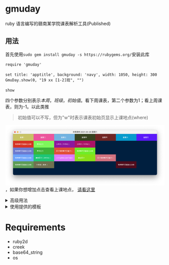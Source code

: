 # gmuday
ruby 语言编写的赣南某学院课表解析工具(Published)

## 用法
首先使用`sudo gem install gmuday -s https://rubygems.org/`安装此库
```
require 'gmuday'

set title: 'apptitle', background: 'navy', width: 1050, height: 300
GmuDay.show(0, "19 xx [1-2]班", "")

show
```
四个参数分别表示*本周*，*班级*，*初始值*。看下周课表，第二个参数为1；看上周课表，则为-1。以此类推
> 初始值可以不写，但为"w"时表示课表初始页显示上课地点(where)  

![周课表](./example/course.png)，如果你想增加点击查看上课地点， [请看这里](example/README.md)

<details>
<summary>高级用法</summary>
<h3></a>GmuDay.parse</h3>
返回包含某些天课表的数组(Array)
```
GmuDay.parse("example.xlsx", "19 xx [1-2]班”, 1, 7)
```
> 解析不用高亮输出，参数为四个

<h3><a>GmuDay.course</a></h3>
命令格式化打印课表，参数如下
<pre>
GmuDay.course("example.xlsx", ["19 xx [1-2]班", "19 xx [3-4]班",],["19 xx [1-2]班",], 1, 7)
</pre>
参数解析：  </br>
<code>arg0</code>：课表路径，可能支持url  </br>
<code>arg1</code>: 班级名称。介绍与下方类似  </br>
<code>arg2</code>: 高亮输出指定班级课程，未指定则为普通色。指定多个班级用<code>Array</code>，单个班级<code>String</code>或<code>Array</code> </br>
<code>arg3 、arg4</code>： 0,0表示当前一天， 1,1表示明天，-1,3表示过去一天到未来三天，1,7表示明天开始的未来7天，以此类推  
<img src="./example/cli.png" alt="案例" style="max-width:100%;">
</details>

<details>
<summary>使用提供的模板</summary>
<pre>
require 'gmuday'
GmuDay.wood()
</pre>
即可轻松显示课表
</details>

# Requirements
+ ruby2d
+ creek
+ base64_string
+ os
